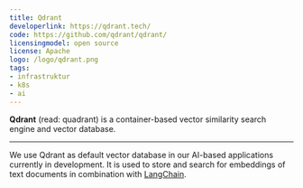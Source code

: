 ```yaml
---
title: Qdrant
developerlink: https://qdrant.tech/
code: https://github.com/qdrant/qdrant/
licensingmodel: open source
license: Apache
logo: /logo/qdrant.png
tags:
- infrastruktur
- k8s
- ai
---
```

__Qdrant__ (read: quadrant) is a container-based vector similarity search engine and vector database. 

---

We use Qdrant as default vector database in our AI-based applications currently in development. 
It is used to store and search for embeddings of text documents in combination with [LangChain](langchain).